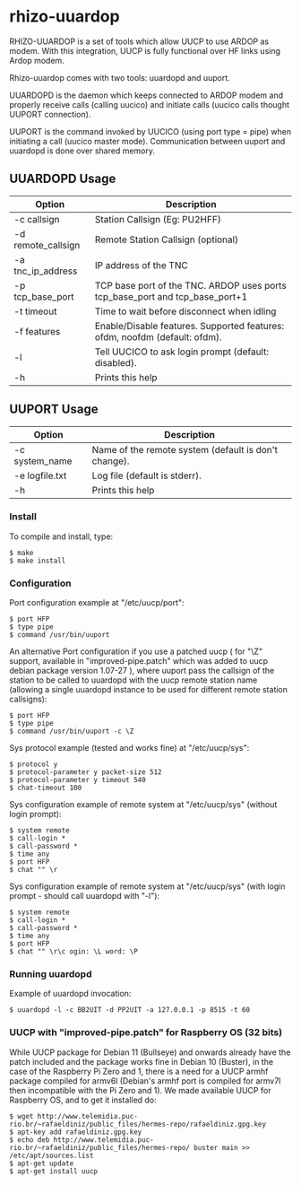 # rhizo-uuardop
RHIZO-UUARDOP is a set of tools which allow UUCP to use ARDOP as modem. With
this integration, UUCP is fully functional over HF links using Ardop modem.

Rhizo-uuardop comes with two tools: uuardopd and uuport.

UUARDOPD is the daemon which keeps connected to ARDOP modem and properly
 receive calls (calling uucico) and initiate calls (uucico calls thought
 UUPORT connection).

UUPORT is the command invoked by UUCICO (using port type = pipe) when
initiating a call (uucico master mode). Communication between uuport and uuardopd is done over shared memory.

## UUARDOPD Usage

| Option | Description |
| --- | --- |
| -c callsign | Station Callsign (Eg: PU2HFF) |
| -d remote_callsign | Remote Station Callsign (optional) |
| -a tnc_ip_address | IP address of the TNC |
| -p tcp_base_port | TCP base port of the TNC. ARDOP uses ports tcp_base_port and tcp_base_port+1 |
| -t timeout | Time to wait before disconnect when idling |
| -f features | Enable/Disable features. Supported features: ofdm, noofdm (default: ofdm).|
| -l | Tell UUCICO to ask login prompt (default: disabled). |
| -h | Prints this help |


## UUPORT Usage

| Option | Description |
| --- | --- |
| -c system_name | Name of the remote system (default is don't change). |
| -e logfile.txt | Log file (default is stderr). |
| -h | Prints this help |

### Install

To compile and install, type:

    $ make
    $ make install

### Configuration

Port configuration example at "/etc/uucp/port":

    $ port HFP
    $ type pipe
    $ command /usr/bin/uuport

An alternative Port configuration if you use a patched uucp ( for "\Z"
support, available in "improved-pipe.patch" which was added to uucp debian 
package version 1.07-27 ), where uuport pass
the callsign of the station to be called to uuardopd with the uucp remote
station name (allowing a single uuardopd instance to be used for different
remote station callsigns):

    $ port HFP
    $ type pipe
    $ command /usr/bin/uuport -c \Z

Sys protocol example (tested and works fine) at "/etc/uucp/sys":

    $ protocol y
    $ protocol-parameter y packet-size 512
    $ protocol-parameter y timeout 540
    $ chat-timeout 100

Sys configuration example of remote system at "/etc/uucp/sys" (without login prompt):

    $ system remote
    $ call-login *
    $ call-password *
    $ time any
    $ port HFP
    $ chat "" \r

 Sys configuration example of remote system at "/etc/uucp/sys" (with login prompt - should call uuardopd with "-l"):

    $ system remote
    $ call-login *
    $ call-password *
    $ time any
    $ port HFP
    $ chat "" \r\c ogin: \L word: \P

### Running uuardopd

Example of uuardopd invocation:

    $ uuardopd -l -c BB2UIT -d PP2UIT -a 127.0.0.1 -p 8515 -t 60

### UUCP with "improved-pipe.patch" for Raspberry OS (32 bits)

While UUCP package for Debian 11 (Bullseye) and onwards already have the patch included and the package works fine in Debian 10 (Buster), in the case of the Raspberry Pi Zero and 1, there is a need for a UUCP armhf package compiled for armv6l (Debian's armhf port is compiled for armv7l then incompatible with the Pi Zero and 1). We made available UUCP for Raspberry OS, and to get it installed do:

    $ wget http://www.telemidia.puc-rio.br/~rafaeldiniz/public_files/hermes-repo/rafaeldiniz.gpg.key
    $ apt-key add rafaeldiniz.gpg.key
    $ echo deb http://www.telemidia.puc-rio.br/~rafaeldiniz/public_files/hermes-repo/ buster main >> /etc/apt/sources.list
    $ apt-get update
    $ apt-get install uucp

